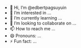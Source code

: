 - 👋 Hi, I’m @edbertpagsuyuin
- 👀 I’m interested in ...
- 🌱 I’m currently learning ...
- 💞️ I’m looking to collaborate on ...
- 📫 How to reach me ...
- 😄 Pronouns: ...
- ⚡ Fun fact: ...

<!---
edbertpagsuyuin/edbertpagsuyuin is a ✨ special ✨ repository because its `README.md` (this file) appears on your GitHub profile.
You can click the Preview link to take a look at your changes.
--->
